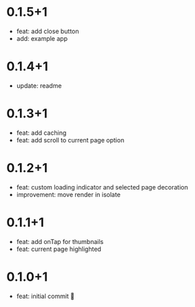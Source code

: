 # 0.1.5+1

- feat: add close button
- add: example app

# 0.1.4+1

- update: readme

# 0.1.3+1

- feat: add caching
- feat: add scroll to current page option
# 0.1.2+1

- feat: custom loading indicator and selected page decoration
- improvement: move render in isolate

# 0.1.1+1

- feat: add onTap for thumbnails
- feat: current page highlighted

# 0.1.0+1

- feat: initial commit 🎉
